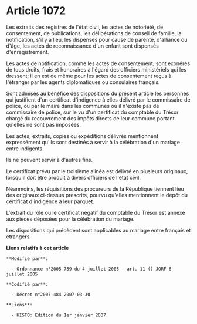 # Article 1072

Les extraits des registres de l'état civil, les actes de notoriété, de consentement, de publications, les délibérations de
conseil de famille, la notification, s'il y a lieu, les dispenses pour cause de parenté, d'alliance ou d'âge, les actes de
reconnaissance d'un enfant sont dispensés d'enregistrement.

Les actes de notification, comme les actes de consentement, sont exonérés de tous droits, frais et honoraires à l'égard des
officiers ministériels qui les dressent; il en est de même pour les actes de consentement reçus à l'étranger par les agents
diplomatiques ou consulaires français.

Sont admises au bénéfice des dispositions du présent article les personnes qui justifient d'un certificat d'indigence à elles
délivré par le commissaire de police, ou par le maire dans les communes où il n'existe pas de commissaire de police, sur le
vu d'un certificat du comptable du Trésor chargé du recouvrement des impôts directs de leur commune portant qu'elles ne sont
pas imposées.

Les actes, extraits, copies ou expéditions délivrés mentionnent expressément qu'ils sont destinés à servir à la célébration
d'un mariage entre indigents.

Ils ne peuvent servir à d'autres fins.

Le certificat prévu par le troisième alinéa est délivré en plusieurs originaux, lorsqu'il doit être produit à divers
officiers de l'état civil.

Néanmoins, les réquisitions des procureurs de la République tiennent lieu des originaux ci-dessus prescrits, pourvu qu'elles
mentionnent le dépôt du certificat d'indigence à leur parquet.

L'extrait du rôle ou le certificat négatif du comptable du Trésor est annexé aux pièces déposées pour la célébration du
mariage.

Les dispositions qui précèdent sont applicables au mariage entre français et étrangers.

**Liens relatifs à cet article**

	**Modifié par**:

	  - Ordonnance n°2005-759 du 4 juillet 2005 - art. 11 () JORF 6 juillet 2005

	**Codifié par**:

	  - Décret n°2007-484 2007-03-30

	**Liens**:

	  - HISTO: Edition du 1er janvier 2007
